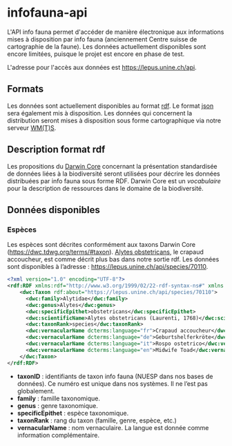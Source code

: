 # infofauna-api
L'API info fauna permet d'accéder de manière électronique aux informations mises à disposition par info fauna (anciennement Centre suisse de cartographie de la faune). Les données actuellement disponibles sont encore limitées, puisque le projet est encore en phase de test.

L'adresse pour l'accès aux données est https://lepus.unine.ch/api.

## Formats
Les données sont actuellement disponibles au format [rdf](https://www.w3.org/RDF/). Le format [json](https://www.json.org/) sera également mis à disposition. Les données qui concernent la distribution seront mises à disposition sous forme cartographique via notre serveur [WM(T)S](https://fr.wikipedia.org/wiki/Web_Map_Tile_Service).

## Description format rdf
Les propositions du [Darwin Core](http://rs.tdwg.org/dwc/) concernant la présentation standardisée de données liées à la biodiversité seront utilisées pour décrire les données distribuées par info fauna sous forme RDF. Darwin Core est un _vocabulaire_ pour la description de ressources dans le domaine de la biodiversité.

## Données disponibles
### Espèces
Les espèces sont décrites conformément aux taxons Darwin Core (https://dwc.tdwg.org/terms/#taxon). [Alytes obstetricans](https://lepus.unine.ch/carto/index.php?nuesp=70110&rivieres=on&lacs=on&hillsh=on&data=on&year=2000), le crapaud accoucheur, est comme décrit plus bas dans notre sortie rdf. Les données sont disponibles à l’adresse : https://lepus.unine.ch/api/species/70110.

```rdf
<?xml version="1.0" encoding="UTF-8"?>
<rdf:RDF xmlns:rdf="http://www.w3.org/1999/02/22-rdf-syntax-ns#" xmlns:dwc="http://rs.tdwg.org/dwc/terms/" xmlns:dcterms="http://purl.org/dc/terms/">
    <dwc:Taxon rdf:about="https://lepus.unine.ch/api/species/70110">      <dwc:taxonID>70110</dwc:taxonID>
      <dwc:family>Alytidae</dwc:family>
      <dwc:genus>Alytes</dwc:genus>
      <dwc:specificEpithet>obstetricans</dwc:specificEpithet>
      <dwc:scientificName>Alytes obstetricans (Laurenti, 1768)</dwc:scientificName>
      <dwc:taxonRank>species</dwc:taxonRank>
      <dwc:vernacularName dcterms:language="fr">Crapaud accoucheur</dwc:vernacularName>
      <dwc:vernacularName dcterms:language="de">Geburtshelferkröte</dwc:vernacularName>
      <dwc:vernacularName dcterms:language="it">Rospo ostetrico</dwc:vernacularName>
      <dwc:vernacularName dcterms:language="en">Midwife Toad</dwc:vernacularName>
    </dwc:Taxon>
</rdf:RDF>
```

* __taxonID__ : identifiants de taxon info fauna (NUESP dans nos bases de données). Ce numéro est unique dans nos systèmes. Il ne l’est pas globalement.
* __family__ : famille taxonomique.
* __genus__ : genre taxonomique.
* __specificEpithet__ : espèce taxonomique.
* __taxonRank__ : rang du taxon (famille, genre, espèce, etc.)
* __vernacularName__ : nom vernaculaire. La langue est donnée comme information complémentaire.
